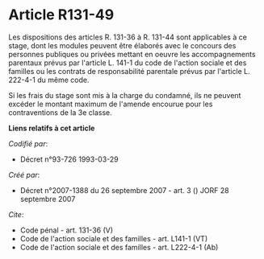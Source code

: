 # Article R131-49

Les dispositions des articles R. 131-36 à R. 131-44 sont applicables à ce stage, dont les modules peuvent être élaborés avec
le concours des personnes publiques ou privées mettant en oeuvre les accompagnements parentaux prévus par l'article L. 141-1
du code de l'action sociale et des familles ou les contrats de responsabilité parentale prévus par l'article L. 222-4-1 du
même code. 

Si les frais du stage sont mis à la charge du condamné, ils ne peuvent excéder le montant maximum de l'amende encourue pour
les contraventions de la 3e classe.

**Liens relatifs à cet article**

_Codifié par_:

  - Décret n°93-726 1993-03-29

_Créé par_:

  - Décret n°2007-1388 du 26 septembre 2007 - art. 3 () JORF 28 septembre 2007

_Cite_:

  - Code pénal - art. 131-36 (V)
  - Code de l'action sociale et des familles - art. L141-1 (VT)
  - Code de l'action sociale et des familles - art. L222-4-1 (Ab)
